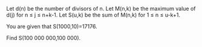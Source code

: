 

Let d(n) be the number of divisors of n.
Let M(n,k) be the maximum value of d(j) for n &#8804; j &#8804; n+k-1.
Let S(u,k) be the sum of M(n,k) for 1 &#8804; n &#8804; u-k+1.


You are given that S(1000,10)=17176.


Find S(100 000 000,100 000).

